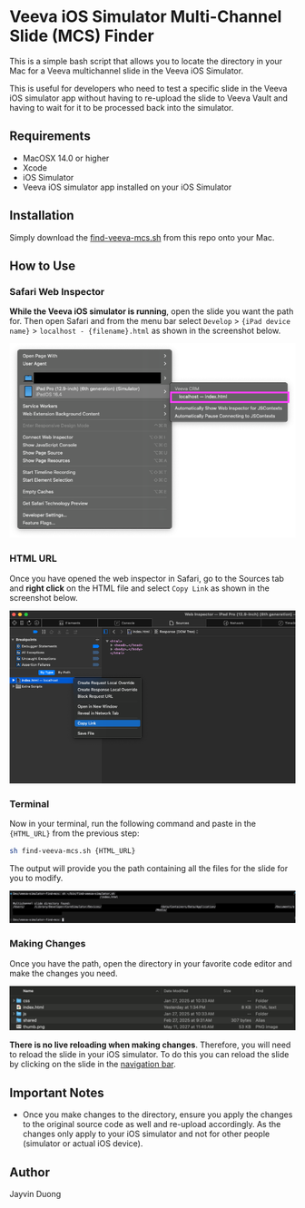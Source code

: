 # Veeva iOS Simulator Multi-Channel Slide (MCS) Finder

This is a simple bash script that allows you to locate the directory in your Mac for a Veeva multichannel slide in the Veeva iOS Simulator.

This is useful for developers who need to test a specific slide in the Veeva iOS simulator app without having to re-upload the slide to Veeva Vault and having to wait for it to be processed back into the simulator.

## Requirements

- MacOSX 14.0 or higher
- Xcode
- iOS Simulator
- Veeva iOS simulator app installed on your iOS Simulator

## Installation

Simply download the [find-veeva-mcs.sh](./find-veeva-mcs.sh) from this repo onto your Mac.

## How to Use

### Safari Web Inspector

**While the Veeva iOS simulator is running**, open the slide you want the path for. Then open Safari and from the menu bar select `Develop` > `{iPad device name}` > `localhost - {filename}.html` as shown in the screenshot below.

![Safari Web Inspector](./assets/screenshot-safari-open-inspector.png)

### HTML URL

Once you have opened the web inspector in Safari, go to the Sources tab and **right click** on the HTML file and select `Copy Link` as shown in the screenshot below.

![HTML URL location](./assets/screenshot-slide-HTML-URL.png)

### Terminal

Now in your terminal, run the following command and paste in the `{HTML_URL}` from the previous step:

```bash
sh find-veeva-mcs.sh {HTML_URL}
```

The output will provide you the path containing all the files for the slide for you to modify.

![MCS Directory location](./assets/screenshot-terminal-path.png)

### Making Changes

Once you have the path, open the directory in your favorite code editor and make the changes you need.

![MCS Files in Mac Finder](./assets/screenshot-mcs-files.png)

**There is no live reloading when making changes**. Therefore, you will need to reload the slide in your iOS simulator. To do this you can reload the slide by clicking on the slide in the [navigation bar](https://crmhelp.veeva.com/doc/Content/CRM_topics/Multichannel/CLM/DefaultFunct/DisplayingPres/NavigateCLM.htm#UsingtheNavigationBar).

## Important Notes

- Once you make changes to the directory, ensure you apply the changes to the original source code as well and re-upload accordingly. As the changes only apply to your iOS simulator and not for other people (simulator or actual iOS device).

## Author

Jayvin Duong
